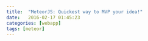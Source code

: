```yaml
---
title:  "MeteorJS: Quickest way to MVP your idea!"
date:   2016-02-17 01:45:23
categories: [webapp]
tags: [meteor]
---
```

